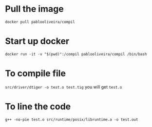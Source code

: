 # Pull the image
`docker pull pablooliveira/compil`

# Start up docker
`docker run -it -v "$(pwd)":/compil pablooliveira/compil /bin/bash`

# To compile file
`src/driver/dtiger -o test.o test.tig`
you will get `test.o`

# To line the code
`g++ -no-pie test.o src/runtime/posix/libruntime.a -o test.out`